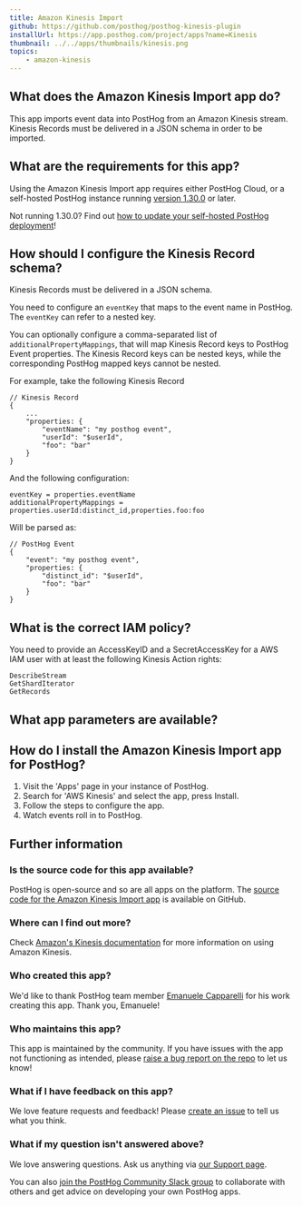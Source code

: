 ```yaml
---
title: Amazon Kinesis Import
github: https://github.com/posthog/posthog-kinesis-plugin
installUrl: https://app.posthog.com/project/apps?name=Kinesis
thumbnail: ../../apps/thumbnails/kinesis.png
topics:
    - amazon-kinesis
---
```


## What does the Amazon Kinesis Import app do?

This app imports event data into PostHog from an Amazon Kinesis stream. Kinesis Records must be delivered in a JSON schema in order to be imported.

## What are the requirements for this app?

Using the Amazon Kinesis Import app requires either PostHog Cloud, or a self-hosted PostHog instance running [version 1.30.0](https://posthog.com/blog/the-posthog-array-1-30-0) or later.

Not running 1.30.0? Find out [how to update your self-hosted PostHog deployment](https://posthog.com/docs/runbook/upgrading-posthog)!

## How should I configure the Kinesis Record schema?

Kinesis Records must be delivered in a JSON schema.

You need to configure an `eventKey` that maps to the event name in PostHog. The `eventKey` can refer to a nested key.

You can optionally configure a comma-separated list of `additionalPropertyMappings`, that will map Kinesis Record keys to PostHog Event properties. The Kinesis Record keys can be nested keys, while the corresponding PostHog mapped keys cannot be nested.

For example, take the following Kinesis Record

```
// Kinesis Record
{
    ...
    "properties: {
        "eventName": "my posthog event",
        "userId": "$userId",
        "foo": "bar"
    }
}
```

And the following configuration:

```
eventKey = properties.eventName
additionalPropertyMappings = properties.userId:distinct_id,properties.foo:foo
```

Will be parsed as:

```
// PostHog Event
{
    "event": "my posthog event",
    "properties: {
        "distinct_id": "$userId",
        "foo": "bar"
    }
}
```

## What is the correct IAM policy?

You need to provide an AccessKeyID and a SecretAccessKey for a AWS IAM user with at least the following Kinesis Action rights:

```
DescribeStream
GetShardIterator
GetRecords
```

## What app parameters are available?

<AppParameters />

## How do I install the Amazon Kinesis Import app for PostHog?

1. Visit the 'Apps' page in your instance of PostHog.
2. Search for 'AWS Kinesis' and select the app, press Install.
3. Follow the steps to configure the app.
4. Watch events roll in to PostHog.

## Further information

### Is the source code for this app available?

PostHog is open-source and so are all apps on the platform. The [source code for the Amazon Kinesis Import app](https://github.com/posthog/posthog-kinesis-plugin) is available on GitHub.

### Where can I find out more?

Check [Amazon's Kinesis documentation](https://docs.aws.amazon.com/kinesis/index.html) for more information on using Amazon Kinesis.

### Who created this app?

We'd like to thank PostHog team member [Emanuele Capparelli](https://github.com/kappa90) for his work creating this app. Thank you, Emanuele!

### Who maintains this app?

This app is maintained by the community. If you have issues with the app not functioning as intended, please [raise a bug report on the repo](https://github.com/posthog/posthog-kinesis-plugin) to let us know!

### What if I have feedback on this app?

We love feature requests and feedback! Please [create an issue](https://github.com/PostHog/posthog/issues/new?assignees=&labels=enhancement%2C+feature&template=feature_request.md) to tell us what you think.

### What if my question isn't answered above?

We love answering questions. Ask us anything via [our Support page](/questions).

You can also [join the PostHog Community Slack group](/slack) to collaborate with others and get advice on developing your own PostHog apps.
